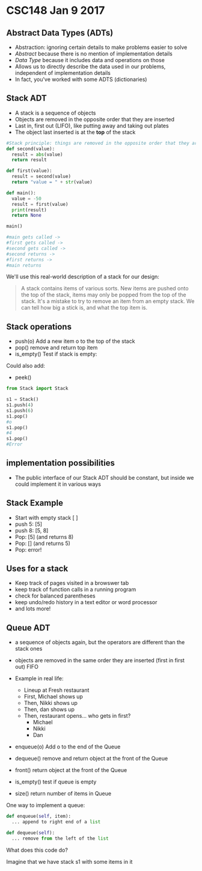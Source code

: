 # CSC148 Jan 9 2017

## Abstract Data Types (ADTs)

- Abstraction: ignoring certain details to make problems easier to solve
- _Abstract_ because there is no mention of implementation details
- _Data Type_ because it includes data and operations on those
- Allows us to directly describe the data used in our problems, independent of implementation details
- In fact, you've worked with some ADTS (dictionaries)

## Stack ADT

- A stack is a sequence of objects
- Objects are removed in the opposite order that they are inserted
- Last in, first out (LIFO), like putting away and taking out plates
- The object last inserted is at the __top__ of the stack

```python
#Stack principle: things are removed in the opposite order that they are inserted
def second(value):
  result = abs(value)
  return result

def first(value):
  result = second(value)
  return "value = " + str(value)

def main():
  value = -50
  result = first(value)
  print(result)
  return None

main()

#main gets called ->
#first gets called ->
#second gets called ->
#second returns ->
#first returns ->
#main returns
```

We'll use this real-world description of a stack for our design:

> A stack contains items of various sorts. New items are pushed onto the top of the stack, items may only be popped from the top of the stack. It's a mistake to try to remove an item from an empty stack. We can tell how big a stick is, and what the top item is.

## Stack operations

- push(o) Add a new item o to the top of the stack
- pop() remove and return top item
- is_empty() Test if stack is empty:

Could also add:
- peek()

```python
from Stack import Stack

s1 = Stack()
s1.push(4)
s1.push(6)
s1.pop()
#o
s1.pop()
#4
s1.pop()
#Error
```

## implementation possibilities
- The public interface of our Stack ADT should be constant, but inside we could implement it in various ways

## Stack Example
- Start with empty stack [ ]
- push 5: [5]
- push 8: [5, 8]
- Pop: [5] (and returns 8)
- Pop: [] (and returns 5)
- Pop: error!

## Uses for a stack
- Keep track of pages visited in a browswer tab
- keep track of function calls in a running program
- check for balanced parentheses
- keep undo/redo history in a text editor or word processor
- and lots more!

## Queue ADT
- a sequence of objects again, but the operators are different than the stack ones
- objects are removed in the same order they are inserted (first in first out) FIFO

- Example in real life:
  - Lineup at Fresh restaurant
  - First, Michael shows up
  - Then, Nikki shows up
  - Then, dan shows up
  - Then, restaurant opens... who gets in first?
    - Michael
    - Nikki
    - Dan


- enqueue(o) Add o to the end of the Queue
- dequeue() remove and return object at the front of the Queue
- front() return object at the front of the Queue
- is_empty() test if queue is empty
- size() return number of items in Queue

One way to implement a queue:

```python
def enqueue(self, item):
  ... append to right end of a list

def dequeue(self):
  ... remove from the left of the list


```
What does this code do?

Imagine that we have stack s1 with some items in it
